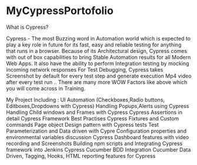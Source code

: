 # MyCypressPortofolio

What is Cypress?

Cypress - The most Buzzing word in Automation world which is expected to play a key role in  future  for its fast, easy and reliable testing for anything that runs in a browser.
Because of its Architectural design, Cypress comes with out of box capabilities to bring Stable Automation results for all Modern Web Apps.
It also have the ability to perform Integration testing by mocking incoming network responses
For Test Debugging, Cypress takes Screenshot by default for every test step and generate execution Mp4 video after every test run ..
There are many more WOW Factors like above which you will come across in Training.

My Project Including : 
UI Automation (Checkboxes,Radio buttons, Editboxes,Dropdowns with Cypress)
Handling Popups,Alerts using Cypress
Handling Child windows and Frames with Cypress
Cypress Assertions in detail
Cypress Framework Best Practises
Cypress Fixtures and Custom commands
Page object Design pattern with Cypress tests
Test Parameterization and Data driven with Cypre
Configuration properties and environmental variables discussion
Cypress Dashboard features with video recording and Screenshots
Building npm scripts and Integrating Cypress framework into Jenkins
Cypress Cucumber BDD Integration
Cucumber Data Driven, Tagging, Hooks, HTML reporting features for Cypress
